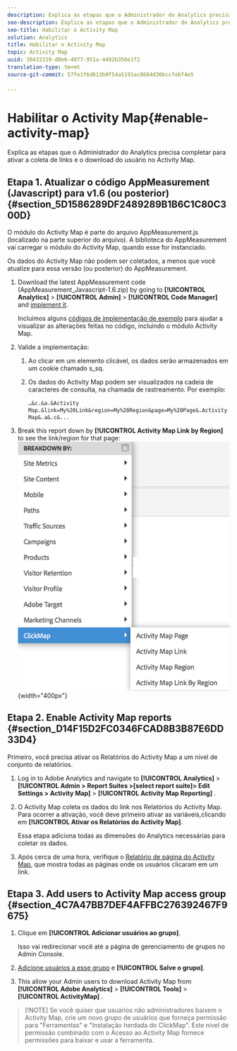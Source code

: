 ```yaml
---
description: Explica as etapas que o Administrador do Analytics precisa completar para ativar a coleta de links e o download do usuário no Activity Map.
seo-description: Explica as etapas que o Administrador do Analytics precisa completar para ativar a coleta de links e o download do usuário no Activity Map.
seo-title: Habilitar o Activity Map
solution: Analytics
title: Habilitar o Activity Map
topic: Activity Map
uuid: 30433319-d0e6-4977-951a-4492b356e1f2
translation-type: tm+mt
source-git-commit: 57fe1f6d613b9f54a5191ac8684d36bccfebf4e5

---
```



# Habilitar o Activity Map{#enable-activity-map}

Explica as etapas que o Administrador do Analytics precisa completar para ativar a coleta de links e o download do usuário no Activity Map.

## Etapa 1. Atualizar o código AppMeasurement (Javascript) para v1.6 (ou posterior) {#section_5D1586289DF2489289B1B6C1C80C300D}

O módulo do Activity Map é parte do arquivo AppMeasurement.js (localizado na parte superior do arquivo). A biblioteca do AppMeasurement vai carregar o módulo do Activity Map, quando esse for instanciado.

Os dados do Activity Map não podem ser coletados, a menos que você atualize para essa versão (ou posterior) do AppMeasurement.

1. Download the latest AppMeasurement code (AppMeasurement_Javascript-1.6.zip) by going to  **[!UICONTROL Analytics]** &gt; **[!UICONTROL Admin]** &gt; **[!UICONTROL Code Manager]** and [implement it](https://marketing.adobe.com/resources/help/en_US/sc/implement/js_implementation.html).

   Incluímos alguns [códigos de implementação de exemplo](/help/analyze/activity-map/activitymap-getting-started/activitymap-getting-started-admins/activitymap-sample-implementation-code.md) para ajudar a visualizar as alterações feitas no código, incluindo o módulo Activity Map.

1. Valide a implementação:

   1. Ao clicar em um elemento clicável, os dados serão armazenados em um cookie chamado s_sq.
   1. Os dados do Activity Map podem ser visualizados na cadeia de caracteres de consulta, na chamada de rastreamento. Por exemplo:

      ```
      …&c.&a.&Activity Map.&link=My%20Link&region=My%20Region&page=My%20Page&.Activity Map&.a&.c&...
      ```

1. Break this report down by **[!UICONTROL Activity Map Link by Region]** to see the link/region for that page:  ![](assets/am_breakdown.png){width="400px"}

## Etapa 2. Enable Activity Map reports {#section_D14F15D2FC0346FCAD8B3B87E6DD33D4}

Primeiro, você precisa ativar os Relatórios do Activity Map a um nível de conjunto de relatórios.

1. Log in to Adobe Analytics and navigate to  **[!UICONTROL Analytics]** &gt; **[!UICONTROL Admin &gt; Report Suites &gt;[select report suite]&gt; Edit Settings &gt; Activity Map]** &gt; **[!UICONTROL Activity Map Reporting]** .
1. O Activity Map coleta os dados do link nos Relatórios do Activity Map. Para ocorrer a ativação, você deve primeiro ativar as variáveis, &#x200B;&#x200B;clicando em **[!UICONTROL Ativar os Relatórios do Activity Map]**.

   Essa etapa adiciona todas as dimensões do Analytics necessárias para coletar os dados.

1. Após cerca de uma hora, verifique o [Relatório de página do Activity Map](/help/analyze/activity-map/activitymap-reporting-analytics.md), que mostra todas as páginas onde os usuários clicaram em um link.

## Etapa 3. Add users to Activity Map access group {#section_4C7A47BB7DEF4AFFBC276392467F9675}

1. Clique em **[!UICONTROL Adicionar usuários ao grupo]**.

   Isso vai redirecionar você até a página de gerenciamento de grupos no Admin Console.

1. [Adicione usuários a esse grupo](https://marketing.adobe.com/resources/help/en_US/reference/groups.html) e **[!UICONTROL Salve o grupo]**.

1. This allow your Admin users to download Activity Map from  **[!UICONTROL Adobe Analytics]** &gt; **[!UICONTROL Tools]** &gt; **[!UICONTROL ActivityMap]** .

> [!NOTE] Se você quiser que usuários não administradores baixem o Activity Map, crie um novo grupo de usuários que forneça permissão para "Ferramentas" e "Instalação herdada do ClickMap". Este nível de permissão combinado com o Acesso ao Activity Map fornece permissões para baixar e usar a ferramenta.
